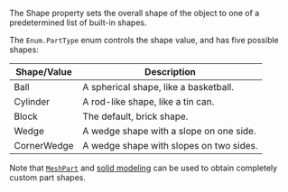 The Shape property sets the overall shape of the object to one of a
predetermined list of built-in shapes.

The `Enum.PartType` enum controls the shape value, and has five possible
shapes:

| Shape/Value | Description |
| - | - |
| Ball | A spherical shape, like a basketball. |
| Cylinder | A rod-like shape, like a tin can. |
| Block | The default, brick shape. |
| Wedge | A wedge shape with a slope on one side. |
| CornerWedge | A wedge shape with slopes on two sides. |

Note that [`MeshPart`](https://create.roblox.com/docs/reference/engine/classes/MeshPart) and
[solid modeling](https://create.roblox.com/docs/parts/solid-modeling) can be used to obtain
completely custom part shapes.